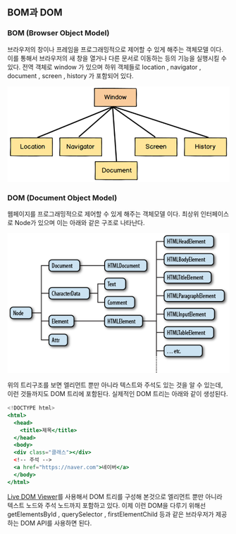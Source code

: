 ## BOM과 DOM

### BOM (Browser Object Model)

브라우저의 창이나 프레임을 프로그래밍적으로 제어할 수 있게 해주는 객체모델 이다. 이를 통해서 브라우저의 새 창을 열거나 다른 문서로 이동하는 등의 기능을 실행시킬 수 있다. 전역 객체로 window 가 있으며 하위 객체들로 location , navigator , document , screen , history 가 포함되어 있다.

![](./bom.png)

### DOM (Document Object Model)

웹페이지를 프로그래밍적으로 제어할 수 있게 해주는 객체모델 이다. 최상위 인터페이스로 Node가 있으며 이는 아래와 같은 구조로 나타난다.

![](./dom.png)

위의 트리구조를 보면 엘리먼트 뿐만 아니라 텍스트와 주석도 있는 것을 알 수 있는데, 이런 것들까지도 DOM 트리에 포함된다. 실제적인 DOM 트리는 아래와 같이 생성된다.

```jsx
<!DOCTYPE html>
<html>
  <head>
    <title>제목</title>
  </head>
  <body>
  <div class="클래스"></div>
  <!-- 주석 -->
  <a href="https://naver.com">네이버</a>
  </body>
</html>
```

[Live DOM Viewer](https://software.hixie.ch/utilities/js/live-dom-viewer/)를 사용해서 DOM 트리를 구성해 본것으로 엘리먼트 뿐만 아니라 텍스트 노드와 주석 노드까지 포함하고 있다. 이제 이런 DOM을 다루기 위해선 getElementsById , querySelector , firstElementChild 등과 같은 브라우저가 제공하는 DOM API를 사용하면 된다.
